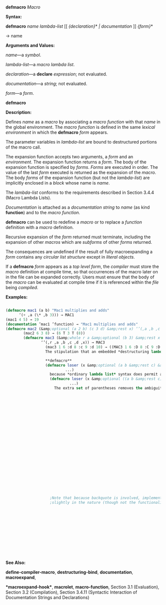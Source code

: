 **defmacro** *Macro* 



**Syntax:** 



**defmacro** *name lambda-list* [[ *\{declaration\}*\* *| documentation* ]] *\{form\}*\* 



→ name 



**Arguments and Values:** 



*name*—a *symbol*. 



*lambda-list*—a *macro lambda list*. 



*declaration*—a **declare** *expression*; not evaluated. 



*documentation*—a *string*; not evaluated. 



*form*—a *form*.  







**defmacro** 



**Description:** 



Defines *name* as a *macro* by associating a *macro function* with that *name* in the global environment. The *macro function* is defined in the same *lexical environment* in which the **defmacro** *form* appears. 



The parameter variables in *lambda-list* are bound to destructured portions of the macro call. 



The expansion function accepts two arguments, a *form* and an *environment*. The expansion function returns a *form*. The body of the expansion function is specified by *forms*. *Forms* are executed in order. The value of the last *form* executed is returned as the expansion of the *macro*. The body *forms* of the expansion function (but not the *lambda-list*) are implicitly enclosed in a *block* whose name is *name*. 



The *lambda-list* conforms to the requirements described in Section 3.4.4 (Macro Lambda Lists). 



*Documentation* is attached as a *documentation string* to *name* (as kind **function**) and to the *macro function*. 



**defmacro** can be used to redefine a *macro* or to replace a *function* definition with a *macro* definition. 



Recursive expansion of the *form* returned must terminate, including the expansion of other *macros* which are *subforms* of other *forms* returned. 



The consequences are undefined if the result of fully macroexpanding a *form* contains any *circular list structure* except in *literal objects*. 



If a **defmacro** *form* appears as a *top level form*, the *compiler* must store the *macro* definition at compile time, so that occurrences of the macro later on in the file can be expanded correctly. Users must ensure that the body of the *macro* can be evaluated at compile time if it is referenced within the *file* being *compiled*. 



**Examples:**
```lisp

(defmacro mac1 (a b) "Mac1 multiplies and adds" 
	  ‘(+ ,a (\* ,b 3))) → MAC1 
(mac1 4 5) → 19 
(documentation ’mac1 ’function) → "Mac1 multiplies and adds" 
(defmacro mac2 (&amp;optional (a 2 b) (c 3 d) &amp;rest x) ‘’(,a ,b ,c ,d ,x)) → MAC2 (mac2 6) → (6 T 3 NIL NIL) 
		(mac2 6 3 8) → (6 T 3 T (8)) 
		(defmacro mac3 (&amp;whole r a &amp;optional (b 3) &amp;rest x &amp;key c (d a)) 
				‘’(,r ,a ,b ,c ,d ,x)) → MAC3 
				  (mac3 1 6 :d 8 :c 9 :d 10) → ((MAC3 1 6 :D 8 :C 9 :D 10) 1 6 9 8 (:D 8 :C 9 :D 10)) 
				  The stipulation that an embedded *destructuring lambda list* is permitted only where *ordinary lambda list* syntax would permit a parameter name but not a *list* is made to prevent ambiguity. For example, the following is not valid:  

				  **defmacro** 
				  (defmacro loser (x &amp;optional (a b &amp;rest c) &amp;rest z) 
						   ...) 
				    because *ordinary lambda list* syntax does permit a *list* following &amp;optional; the list (a b &amp;rest c) would be interpreted as describing an optional parameter named a whose default value is that of the form b, with a supplied-p parameter named **&amp;rest** (not valid), and an extraneous symbol c in the list (also not valid). An almost correct way to express this is 
				    (defmacro loser (x &amp;optional ((a b &amp;rest c)) &amp;rest z) 
						     ...) 
				      The extra set of parentheses removes the ambiguity. However, the definition is now incorrect because a macro call such as (loser (car pool)) would not provide any argument form for the lambda list (a b &amp;rest c), and so the default value against which to match the *lambda list* would be **nil** because no explicit default value was specified. The consequences of this are unspecified since the empty list, **nil**, does not have *forms* to satisfy the parameters a and b. The fully correct definition would be either 
																													      (defmacro loser (x &amp;optional ((a b &amp;rest c) ’(nil nil)) &amp;rest z) 
																															       ...) 
																														or 
																														(defmacro loser (x &amp;optional ((&amp;optional a b &amp;rest c)) &amp;rest z) 
																																 ...) 
																														  These differ slightly: the first requires that if the macro call specifies a explicitly then it must also specify b explicitly, whereas the second does not have this requirement. For example, 
																														  (loser (car pool) ((+ x 1))) 
																														  would be a valid call for the second definition but not for the first. 
																														  (defmacro dm1a (&amp;whole x) ‘’,x) 
																																  (macroexpand ’(dm1a)) → (QUOTE (DM1A)) 
																																  (macroexpand ’(dm1a a)) is an error. 
																																  (defmacro dm1b (&amp;whole x a &amp;optional b) ‘’(,x ,a ,b)) 
																																		  (macroexpand ’(dm1b)) is an error. 
																																		  (macroexpand ’(dm1b q)) → (QUOTE ((DM1B Q) Q NIL)) 
																																		  (macroexpand ’(dm1b q r)) → (QUOTE ((DM1B Q R) Q R)) 
																																		  (macroexpand ’(dm1b q r s)) is an error. 
																																		  (defmacro dm2a (&amp;whole form a b) ‘’(form ,form a ,a b ,b)) 
																																				  (macroexpand ’(dm2a x y)) → (QUOTE (FORM (DM2A X Y) A X B Y)) 
																																				  (dm2a x y) → (FORM (DM2A X Y) A X B Y) 
																																				  (defmacro dm2b (&amp;whole form a (&amp;whole b (c . d) &amp;optional (e 5)) 
																																						  &amp;body f &amp;environment env)  

																																						  “(,’,form „a ,’,b ,’,(macroexpand c env) ,’,d ,’,e ,’,f)) 
					;Note that because backquote is involved, implementations may differ 
					;slightly in the nature (though not the functionality) of the expansion. 
																																				    (macroexpand ’(dm2b x1 (((incf x2) x3 x4)) x5 x6)) 
																																				    → (LIST\* ’(DM2B X1 (((INCF X2) X3 X4)) 
																																						     X5 X6) 
																																					       X1 
																																					       ’((((INCF X2) X3 X4)) (SETQ X2 (+ X2 1)) (X3 X4) 5 (X5 X6))), 
																																				    T 
																																				    (let ((x1 5)) 
																																				      (macrolet ((segundo (x) ‘(cadr ,x))) 
																																					(dm2b x1 (((segundo x2) x3 x4)) x5 x6))) 
																																				    → ((DM2B X1 (((SEGUNDO X2) X3 X4)) X5 X6) 
																																				       5 (((SEGUNDO X2) X3 X4)) (CADR X2) (X3 X4) 5 (X5 X6)) 

```
**See Also:** 



**define-compiler-macro**, **destructuring-bind**, **documentation**, **macroexpand**, 



**\*macroexpand-hook\***, **macrolet**, **macro-function**, Section 3.1 (Evaluation), Section 3.2 (Compilation), Section 3.4.11 (Syntactic Interaction of Documentation Strings and Declarations) 



